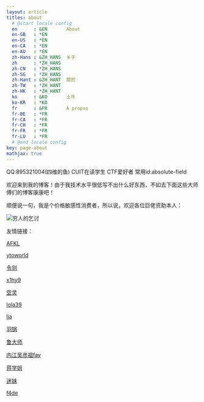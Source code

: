 ```yaml
---
layout: article
titles: about
  # @start locale config
  en      : &EN       About
  en-GB   : *EN
  en-US   : *EN
  en-CA   : *EN
  en-AU   : *EN
  zh-Hans : &ZH_HANS  关于
  zh      : *ZH_HANS
  zh-CN   : *ZH_HANS
  zh-SG   : *ZH_HANS
  zh-Hant : &ZH_HANT  關於
  zh-TW   : *ZH_HANT
  zh-HK   : *ZH_HANT
  ko      : &KO       소개
  ko-KR   : *KO
  fr      : &FR       À propos
  fr-BE   : *FR
  fr-CA   : *FR
  fr-CH   : *FR
  fr-FR   : *FR
  fr-LU   : *FR
  # @end locale config
key: page-about
mathjax: true
---
```


QQ:895321004(四维的鱼)   CUIT在读学生     CTF爱好者 常用id:absolute-field



欢迎来到我的博客！由于我技术水平很低写不出什么好东西，不如去下面这些大师傅们的博客康康吧！

顺便说一句，我是个价格敏感性消费者，所以说，欢迎各位巨佬资助本人：

![穷人的乞讨](https://i.loli.net/2020/06/07/YZwfh93KP187eAN.png)

友情链接：

[AFKL](https://www.afkl.ml/)

[ytoworld](https://leohearts.com/)

 [令则](https://lingze.xyz/)

[x1hy9](http://39.106.144.160/)

[空灵](http://kodosan.com/)

[lola39](http://lola39.cn)

[lja](https://ljahum.github.io/)

[羽锅](http://www.cl4y.top)

[鲁大师](http://www.const27.com)

[内江吴彦祖fay](http://0xfay.github.io)

[蒋学姐](http://0xc4m3l.club)

[迷妹](http://106.75.101.193/blog/)

[f4de](https://f4de.ink/)